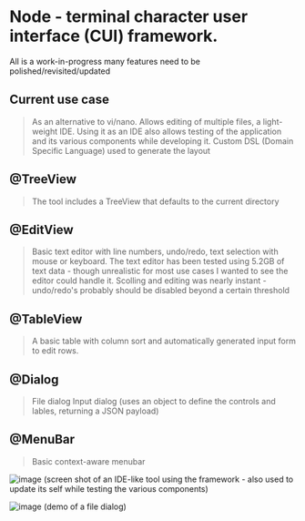# Node - terminal character user interface (CUI) framework.

All is a work-in-progress many features need to be polished/revisited/updated

## Current use case 
> As an alternative to vi/nano. Allows editing of multiple files, a light-weight IDE.
> Using it as an IDE also allows testing of the application and its various components while developing it.
> Custom DSL (Domain Specific Language) used to generate the layout

## @TreeView
  > The tool includes a TreeView that defaults to the current directory

## @EditView
  > Basic text editor with line numbers, undo/redo, text selection with mouse or keyboard.
  > The text editor has been tested using 5.2GB of text data - though unrealistic for most use cases I wanted to see the editor could handle it.
  > Scolling and editing was nearly instant - undo/redo's probably should be disabled beyond a certain threshold 

## @TableView
  > A basic table with column sort and automatically generated input form to edit rows. 

## @Dialog
  > File dialog
  > Input dialog (uses an object to define the controls and lables, returning a JSON payload)

## @MenuBar
  > Basic context-aware menubar 





![image](https://github.com/user-attachments/assets/0b0dfa14-31de-416f-989b-5102a95c3a50)
(screen shot of an IDE-like tool using the framework - also used to update its self while testing the various components)


![image](https://github.com/user-attachments/assets/bc0e46cc-c509-4f7e-9524-df657909bc9a)
(demo of a file dialog)
